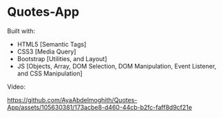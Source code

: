 # Quotes-App
Built with:
- HTML5 [Semantic Tags]
- CSS3 [Media Query]
- Bootstrap [Utilities, and Layout]
- JS [Objects, Array, DOM Selection, DOM Manipulation, Event Listener, and CSS Manipulation]

Video:



https://github.com/AyaAbdelmoghith/Quotes-App/assets/105630381/173acbe8-d460-44cb-b2fc-faff8d9cf21e




